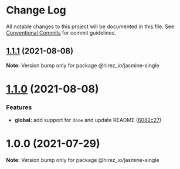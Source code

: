 # Change Log

All notable changes to this project will be documented in this file.
See [Conventional Commits](https://conventionalcommits.org) for commit guidelines.

## [1.1.1](https://github.com/hirezio/single/compare/@hirez_io/jasmine-single@1.1.0...@hirez_io/jasmine-single@1.1.1) (2021-08-08)

**Note:** Version bump only for package @hirez_io/jasmine-single





# [1.1.0](https://github.com/hirezio/single/compare/@hirez_io/jasmine-single@1.0.0...@hirez_io/jasmine-single@1.1.0) (2021-08-08)


### Features

* **global:** add support for `done` and update README ([6082c27](https://github.com/hirezio/single/commit/6082c2710153ea0a5288a25457a7a78828a7b48d))





# 1.0.0 (2021-07-29)

**Note:** Version bump only for package @hirez_io/jasmine-single
